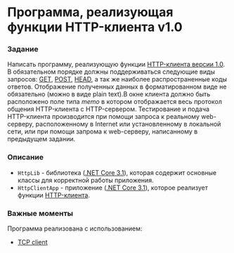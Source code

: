 # Программа, реализующая функции HTTP-клиента v1.0
### Задание
Написать программу, реализующую функции [HTTP-клиента версии 1.0](https://tools.ietf.org/html/rfc1945). В обязательном порядке должны поддерживаться следующие виды запросов: [GET](https://tools.ietf.org/html/rfc1945#section-8.1), [POST](https://tools.ietf.org/html/rfc1945#section-8.3), [HEAD](https://tools.ietf.org/html/rfc1945#section-8.2), а так же наиболее распространенные коды ответов. Отображение полученных данных в форматированном виде не обязательно (можно в виде plain text).В окне клиента должно быть расположено поле типа *memo* в котором отображается весь протокол общения HTTP-клиента с HTTP-сервером. Тестирование и подача HTTP-клиента производится при помощи запроса к реальному web-серверу, расположенному в Internet или установленному в локальной сети, или при помощи запрома к web-серверу, написанному в предыдущем задании.
### Описание
 - `HttpLib` - библиотека ([.NET Core 3.1](https://dotnet.microsoft.com/download/dotnet-core/3.1)), которая содержит основные классы для корректной работы приложения.
 - `HttpClientApp` - приложение ([.NET Core 3.1](https://dotnet.microsoft.com/download/dotnet-core/3.1)), которое реализует функции [HTTP-клиента](https://tools.ietf.org/html/rfc1945).
### Важные моменты
Программа реализована с использованием:
 - [TCP client](https://docs.microsoft.com/en-us/dotnet/api/system.net.sockets.tcpclient?view=netcore-3.1)
